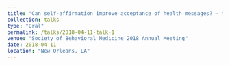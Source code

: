 ```yaml
---
title: "Can self-affirmation improve acceptance of health messages? – the role of internal vs. External threat to the self"
collection: talks
type: "Oral"
permalink: /talks/2018-04-11-talk-1
venue: "Society of Behavioral Medicine 2018 Annual Meeting"
date: 2018-04-11
location: "New Orleans, LA"
---
```


<!--This is a description of your talk, which is a markdown files that can be all markdown-ified like any other post. Yay markdown!-->
